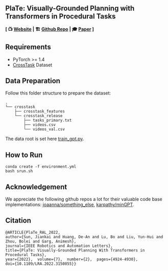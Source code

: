 ## PlaTe: Visually-Grounded Planning with Transformers in Procedural Tasks

**[  📺 [Website](https://www.pair.toronto.edu/plate-planner/) | 🏗 [Github Repo](https://github.com/Jiankai-Sun/plate-pytorch) | 🎓 [Paper](https://arxiv.org/abs/2109.04869) ]**

## Requirements
- PyTorch >= 1.4
- [CrossTask](https://github.com/DmZhukov/CrossTask) Dataset

## Data Preparation
Follow this folder structure to prepare the dataset:
```
.
└── crosstask
    ├── crosstask_features
    └── crosstask_release
        ├── tasks_primary.txt
        ├── videos.csv
        └── videos_val.csv
```
The data root is set here [train_gpt.py](https://github.com/Jiankai-Sun/plate-pytorch/blob/main/train_gpt.py#L203).

## How to Run
```
conda create -f environment.yml
bash srun.sh
```
## Acknowledgement
We appreciate the following github repos a lot for their valuable code base implementations: [joaanna/something_else](https://github.com/joaanna/something_else), [karpathy/minGPT](https://github.com/karpathy/minGPT).

## Citation
```
@ARTICLE{PlaTe_RAL_2022,  
author={Sun, Jiankai and Huang, De-An and Lu, Bo and Liu, Yun-Hui and Zhou, Bolei and Garg, Animesh},  
journal={IEEE Robotics and Automation Letters},   
title={PlaTe: Visually-Grounded Planning With Transformers in Procedural Tasks},  
year={2022},  volume={7},  number={2},  pages={4924-4930},  
doi={10.1109/LRA.2022.3150855}}
```
